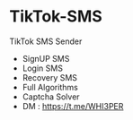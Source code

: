 # TikTok-SMS
TikTok SMS Sender
- SignUP SMS
- Login SMS
- Recovery SMS
- Full Algorithms
- Captcha Solver
- DM : https://t.me/WHI3PER
